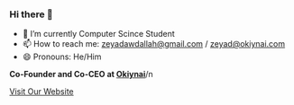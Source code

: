### Hi there 👋
- 🌱 I’m currently Computer Scince Student
- 📫 How to reach me: zeyadawdallah@gmail.com / zeyad@okiynai.com
- 😄 Pronouns: He/Him
  
**Co-Founder and Co-CEO at [Okiynai](https://www.linkedin.com/company/okiynai)**/n

[Visit Our Website](https://www.okiynai.com/)
